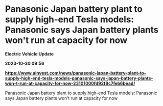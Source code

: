 # Panasonic Japan battery plant to supply high-end Tesla models: Panasonic says Japan battery plants won't run at capacity for now
**Electric Vehicle Update**

**2023-10-30 09:56**

**https://www.ainvest.com/news/panasonic-japan-battery-plant-to-supply-high-end-tesla-models-panasonic-says-japan-battery-plants-won-t-run-at-capacity-for-now-23101000fd92f8c7feb6bead/**

Panasonic Japan battery plant to supply high-end Tesla models: Panasonic says Japan battery plants won't run at capacity for now